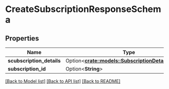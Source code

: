 # CreateSubscriptionResponseSchema

## Properties

Name | Type | Description | Notes
------------ | ------------- | ------------- | -------------
**scubscription_details** | Option<[**crate::models::SubscriptionDetailsSchema**](SubscriptionDetailsSchema.md)> |  | [optional]
**subscription_id** | Option<**String**> |  | [optional]

[[Back to Model list]](../README.md#documentation-for-models) [[Back to API list]](../README.md#documentation-for-api-endpoints) [[Back to README]](../README.md)


